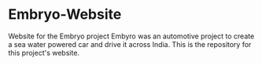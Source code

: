 # Embryo-Website
Website for the Embryo project
Embyro was an automotive project to create a sea water powered car and drive it across India. 
This is the repository for this project's website.

